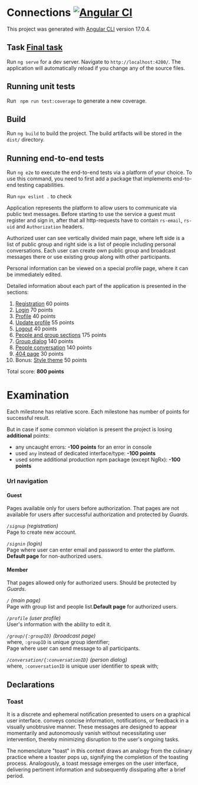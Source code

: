 # Connections [![Angular CI](https://github.com/Fat-Frumos/angular-service/actions/workflows/npm.yml/badge.svg)](https://github.com/Fat-Frumos/angular-service/actions/workflows/npm.yml)  

This project was generated with [Angular CLI](https://github.com/angular/angular-cli) version 17.0.4.

## Task [Final task](https://github.com/rolling-scopes-school/tasks/tree/master/tasks/connections)

Run `ng serve` for a dev server. Navigate to `http://localhost:4200/`. The application will automatically reload if you change any of the source files.

## Running unit tests

Run ` npm run test:coverage` to generate a new coverage.

## Build

Run `ng build` to build the project. The build artifacts will be stored in the `dist/` directory.

## Running end-to-end tests

Run `ng e2e` to execute the end-to-end tests via a platform of your choice. To use this command, you need to first add a package that implements end-to-end testing capabilities.

Run `npx eslint .` to check

Application represents the platform to allow users to communicate via public text messages. Before
starting to use the service a guest must register and sign in, after that all http-requests have to
contain `rs-email`, `rs-uid` and `Authorization` headers.

Authorized user can see vertically divided main page, where left side is a list of public group and
right side is a list of people including personal conversations. Each user can create own public
group and broadcast messages there or use existing group along with other participants.

Personal information can be viewed on a special profile page, where it can be immediately edited.

Detailed information about each part of the application is presented in the sections:

1. [Registration](md/milestone_1.registration.md) 60 points
2. [Login](md/milestone_2.login.md) 70 points
3. [Profile](md/milestone_3.profile.md) 40 points
4. [Update profile](md/milestone_4.profile_update.md) 55 points
5. [Logout](md/milestone_5.logout.md) 40 points
6. [People and group sections](md/milestone_6.people_groups.md) 175 points
7. [Group dialog](./milestone_7.group_dialog.md) 140 points
8. [People conversation](./milestone_8.conversation.md) 140 points
9. [404 page](./milestone_9.404_page.md) 30 points
10. Bonus: [Style theme](./milestone_10.theme.md) 50 points

Total score: **800 points**

# Examination

Each milestone has relative score. Each milestone has number of points for successful result.

But in case if some common violation is present the project is losing **additional** points:

- any uncaught errors: **-100 points** for an error in console
- used `any` instead of dedicated interface/type: **-100 points**
- used some additional production npm package (except NgRx): **-100 points**

### Url navigation

#### Guest

Pages available only for users before authorization. That pages are not available for users after
successful authorization and protected by _Guards_.

_`/signup` (registration)_  
Page to create new account.

_`/signin` (login)_  
Page where user can enter email and password to enter the platform. **Default page** for
non-authorized users.

#### Member

That pages allowed only for authorized users. Should be protected by _Guards_.

_`/` (main page)_  
Page with group list and people list.**Default page** for authorized users.

_`/profile` (user profile)_  
User's information with the ability to edit it.

_`/group/{:groupID}` (broadcast page)_  
where, `:groupID` is unique group identifier;  
Page where user can send message to all participants.

_`/conversation/{:conversationID}` (person dialog)_  
where, `:conversationID` is unique user identifier to speak with;

## Declarations

### Toast

It is a discrete and ephemeral notification presented to users on a graphical user interface.
conveys concise information, notifications, or feedback in a visually unobtrusive manner. These
messages are designed to appear momentarily and autonomously vanish without necessitating user
intervention, thereby minimizing disruption to the user's ongoing tasks.

The nomenclature "toast" in this context draws an analogy from the culinary practice where a toaster
pops up, signifying the completion of the toasting process. Analogously, a toast message emerges on
the user interface, delivering pertinent information and subsequently dissipating after a brief
period.
